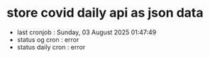 # store covid daily api as json data

- last cronjob : Sunday, 03 August 2025 01:47:49
- status og cron : error
- status daily cron : error
      
      